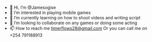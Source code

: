 - 👋 Hi, I’m @Jamesogise
- 👀 I’m interested in playing mobile games 
- 🌱 I’m currently learning on how to shoot videos and writing script 
- 💞️ I’m looking to collaborate on any games or doing some acting 
- 📫 How to reach me timerflows28@gmail.com
                Or you can call me on +254 791188913

<!---
Jamesogise/Jamesogise is a ✨ special ✨ repository because its `README.md` (this file) appears on your GitHub profile.
You can click the Preview link to take a look at your changes.
--->
